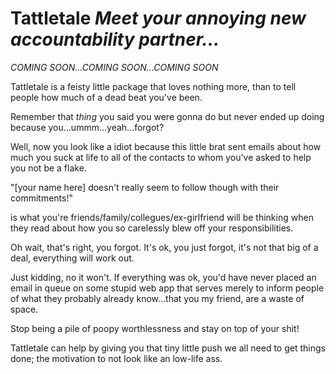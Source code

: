 Tattletale
<i>Meet your annoying new accountability partner...</i>
==========

<i>COMING SOON...COMING SOON...COMING SOON</i>


<p>Tattletale is a feisty little package that loves nothing more, than to tell people how much of a dead beat you've been.

Remember that <i>thing</i> you said you were gonna do but never ended up doing because you...ummm...yeah...forgot?</b></i>

<p>Well, now you look like a idiot because this little brat sent emails about how much you suck at life to all of the contacts to whom you've asked to help you not be a flake.

"[your name here] doesn't really seem to follow though with their commitments!"</p> is what you're friends/family/collegues/ex-girlfriend will be thinking when they read about how you so carelessly blew off your responsibilities.

Oh wait, that's right, you forgot. It's ok, you just forgot, it's not that big of a deal, everything will work out.

Just kidding, no it won't. If everything was ok, you'd have never placed an email in queue on some stupid web app that serves merely to inform people of what they probably already know...that you my friend, are a waste of space.

Stop being a pile of poopy worthlessness and stay on top of your shit!

Tattletale can help by giving you that tiny little push we all need to get things done; the motivation to not look like an low-life ass.





